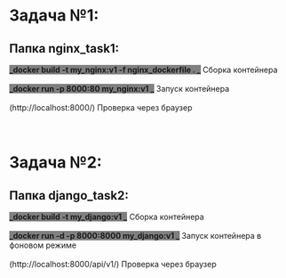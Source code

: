 # Задача №1:
## Папка nginx_task1:
<span style="background-color:grey">**_docker build -t my_nginx:v1 -f nginx_dockerfile . _**</span> Сборка контейнера<br>
<br>
<span style="background-color:grey">**_docker run -p 8000:80 my_nginx:v1 _**</span> Запуск контейнера<br>
<br>
(http://localhost:8000/) Проверка через браузер<br>
<br>
<br>
# Задача №2:
## Папка django_task2:
<span style="background-color:grey">**_docker build -t my_django:v1 _**</span> Сборка контейнера<br>
<br>
<span style="background-color:grey">**_docker run -d -p 8000:8000 my_django:v1 _**</span> Запуск контейнера в фоновом режиме<br>
<br>
(http://localhost:8000/api/v1/) Проверка через браузер